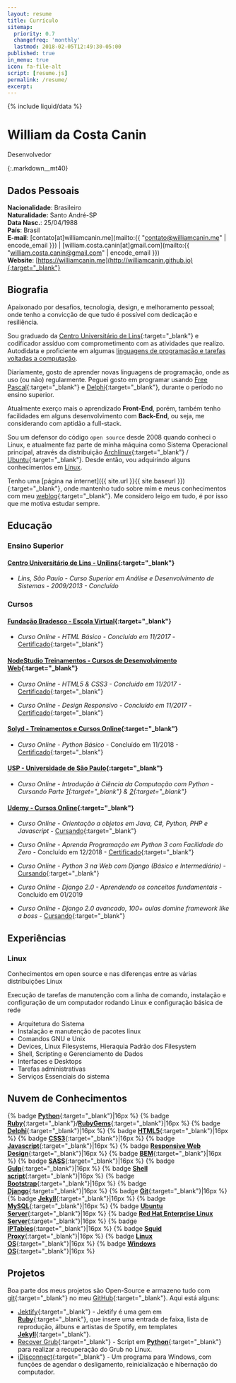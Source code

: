 ```yaml
---
layout: resume
title: Currículo
sitemap:
  priority: 0.7
  changefreq: 'monthly'
  lastmod: 2018-02-05T12:49:30-05:00
published: true
in_menu: true
icon: fa-file-alt
script: [resume.js]
permalink: /resume/
excerpt:
---
```


{% include liquid/data %}

# William da Costa Canin

Desenvolvedor

{:.markdown__mt40}

## Dados Pessoais

**Nacionalidade**: Brasileiro  
**Naturalidade:** Santo André-SP  
**Data Nasc.**: 25/04/1988  
**País**: Brasil  
**E-mail**: [contato[at]williamcanin.me](mailto:{{ "contato@williamcanin.me" | encode_email }}) | [william.costa.canin[at]gmail.com](mailto:{{ "william.costa.canin@gmail.com" | encode_email }})  
**Website**: [https://williamcanin.me](http://williamcanin.github.io){:target="_blank"}  

## Biografia

Apaixonado por desafios, tecnologia, design, e melhoramento pessoal; onde tenho a convicção de que tudo é possível com dedicação e resiliência.

Sou graduado da [Centro Universitário de Lins](http://www.unilins.edu.br/){:target="_blank"} e codificador assíduo com comprometimento com as atividades que realizo. Autodidata e proficiente em algumas [linguagens de programação e tarefas voltadas a computação](#nuvem-de-conhecimentos).

Diariamente, gosto de aprender novas linguagens de programação, onde as uso (ou não) regularmente. Peguei gosto em programar usando [Free Pascal](http://www.freepascal.org/){:target="_blank"} e [Delphi](https://www.embarcadero.com/products/delphi){:target="_blank"}, durante o período no ensino superior.

Atualmente exerço mais o aprendizado **Front-End**, porém, também tenho facilidades em alguns desenvolvimento com **Back-End**, ou seja, me considerando com aptidão a full-stack.

Sou um defensor do código `open source` desde 2008 quando conheci o Linux, e atualmente faz parte de minha máquina como Sistema Operacional principal, através da distribuição [Archlinux](https://archlinux.org){:target="_blank"} / [Ubuntu](https://ubuntu.com){:target="_blank"}. Desde então, vou adquirindo alguns conhecimentos em [Linux](#linux).

Tenho uma [página na internet]({{ site.url }}{{ site.baseurl }}){:target="_blank"}, onde mantenho tudo sobre mim e meus conhecimentos com meu [weblog](https://williamcanin.me/blog/){:target="_blank"}. Me considero leigo em tudo, é por isso que me motiva estudar sempre.

## Educação

### Ensino Superior

#### [Centro Universitário de Lins - Unilins](http://www.unilins.edu.br/){:target="_blank"}

* *Lins, São Paulo - Curso Superior em Análise e Desenvolvimento de Sistemas - 2009/2013 - Concluído*

### Cursos

#### [Fundação Bradesco - Escola Virtual](https://www.ev.org.br/){:target="_blank"}

* *Curso Online - HTML Básico - Concluído em 11/2017* - [Certificado](https://williamcanin.me/certificate/frontend/cert-curso-html-basico-bradesco/cert-curso-html-basico-bradesco.pdf){:target="_blank"}

#### [NodeStudio Treinamentos - Cursos de Desenvolvimento Web](https://www.nodestudio.com.br/){:target="_blank"}

* *Curso Online - HTML5 & CSS3 - Concluído em 11/2017* - [Certificado](https://williamcanin.me/certificate/frontend/html5-css3-in-practice-nodestudio/html5-css3-in-practice-nodestudio.pdf){:target="_blank"}

* *Curso Online - Design Responsivo - Concluído em 11/2017* - [Certificado](https://williamcanin.me/certificate/frontend/responsive-design-certificate-at-nodestudio/responsive-design-certificate-at-nodestudio.pdf){:target="_blank"}

#### [Solyd - Treinamentos e Cursos Online](https://solyd.com.br/){:target="_blank"}

* *Curso Online - Python Básico* - Concluído em 11/2018 - [Certificado](https://williamcanin.me/certificate/backend/solyd-curses-python-basic.pdf){:target="_blank"}

#### [USP - Universidade de São Paulo](https://www5.usp.br/){:target="_blank"}

* *Curso Online - Introdução à Ciência da Computação com Python - Cursando Parte [1](https://www.coursera.org/learn/ciencia-computacao-python-conceitos){:target="_blank"} & [2](https://www.coursera.org/learn/ciencia-computacao-python-conceitos-2){:target="_blank"}*

#### [Udemy - Cursos Online](https://udemy.com/){:target="_blank"}

* *Curso Online - Orientação a objetos em Java, C#, Python, PHP e Javascript* - [Cursando](https://www.udemy.com/orientacao-a-objetos-em-java-c-python-php-e-javascript/){:target="_blank"}

* *Curso Online - Aprenda Programação em Python 3 com Facilidade do Zero* - Concluído em 12/2018 - [Certificado](https://williamcanin.me/certificate/backend/udemy-curses-python3-zero.pdf){:target="_blank"}

* *Curso Online - Python 3 na Web com Django (Básico e Intermediário)* - [Cursando](https://www.udemy.com/python-3-na-web-com-django-basico-intermediario/){:target="_blank"}

* *Curso Online - Django 2.0 - Aprendendo os conceitos fundamentais* - Concluído em 01/2019

* *Curso Online - Django 2.0 avancado, 100+ aulas domine framework like a boss* - [Cursando](https://www.udemy.com/django-avancado-100-aulas/){:target="_blank"}

## Experiências

### Linux

Conhecimentos em open source e nas diferenças entre as várias distribuições Linux

Execução de tarefas de manutenção com a linha de comando, instalação e configuração de um computador rodando Linux e configuração básica de rede

* Arquitetura do Sistema
* Instalação e manutenção de pacotes linux
* Comandos GNU e Unix
* Devices, Linux Filesystems, Hieraquia Padrão dos Filesystem
* Shell, Scripting e Gerenciamento de Dados
* Interfaces e Desktops
* Tarefas administrativas
* Serviços Essenciais do sistema

## Nuvem de Conhecimentos

{% badge [**Python**](https://www.python.org/){:target="_blank"}|16px %}
{% badge [**Ruby**](https://www.ruby-lang.org/){:target="_blank"}/[**RubyGems**](https://rubygems.org/){:target="_blank"}|16px %}
{% badge [**Delphi**](https://www.embarcadero.com/br/products/delphi){:target="_blank"}|16px %}
{% badge [**HTML5**](https://www.w3schools.com/html/html5_intro.asp){:target="_blank"}|16px %}
{% badge [**CSS3**](https://www.w3schools.com/css/){:target="_blank"}|16px %}
{% badge [**Javascript**](https://www.javascript.com/){:target="_blank"}|16px %}
{% badge [**Responsive Web Design**](https://www.w3schools.com/html/html_responsive.asp){:target="_blank"}|16px %}
{% badge [**BEM**](http://getbem.com/){:target="_blank"}|16px %}
{% badge [**SASS**](https://sass-lang.com/){:target="_blank"}|16px %}
{% badge [**Gulp**](https://gulpjs.com/){:target="_blank"}|16px %}
{% badge [**Shell script**](http://linuxcommand.org/lc3_learning_the_shell.php){:target="_blank"}|16px %}
{% badge [**Bootstrap**](https://getbootstrap.com/){:target="_blank"}|16px %}
{% badge [**Django**](https://www.djangoproject.com/){:target="_blank"}|16px %}
{% badge [**Git**](https://git-scm.com/){:target="_blank"}|16px %}
{% badge [**Jekyll**](https://jekyllrb.com/){:target="_blank"}|16px %}
{% badge [**MySQL**](https://www.mysql.com/
){:target="_blank"}|16px %}
{% badge [**Ubuntu Server**](https://www.ubuntu.com/download/server){:target="_blank"}|16px %}
{% badge [**Red Hat Enterprise Linux Server**](https://www.redhat.com/pt-br/resources/red-hat-enterprise-linux-server){:target="_blank"}|16px %}
{% badge [**IPTables**](https://pt.wikipedia.org/wiki/Iptables){:target="_blank"}|16px %}
{% badge [**Squid Proxy**](http://www.squid-cache.org/){:target="_blank"}|16px %}
{% badge [**Linux OS**](https://pt.wikipedia.org/wiki/Linux){:target="_blank"}|16px %}
{% badge [**Windows OS**](https://www.microsoft.com/pt-br/windows){:target="_blank"}|16px %}

## Projetos

Boa parte dos meus projetos são Open-Source e armazeno tudo com [git](https://git-scm.com/){:target="_blank"} no meu [GitHub](https://github.com/williamcanin){:target="_blank"}. Aqui está alguns:

* [Jektify](https://jektify.github.io){:target="_blank"} - Jektify é uma gem em [**Ruby**](https://www.ruby-lang.org/){:target="_blank"}, que insere uma entrada de faixa, lista de reprodução, álbuns e artistas de Spotify, em templates [**Jekyll**](https://jekyllrb.com/){:target="_blank"}.
* [Recover Grub](https://github.com/williamcanin/recover-grub){:target="_blank"} - Script em [**Python**](https://www.python.org/){:target="_blank"} para realizar a recuperação do Grub no Linux.
* [iDisconnect](http://williamcanin.github.io/idisconnect){:target="_blank"} - Um programa para Windows, com funções de agendar o desligamento, reinicialização e hibernação do computador.
